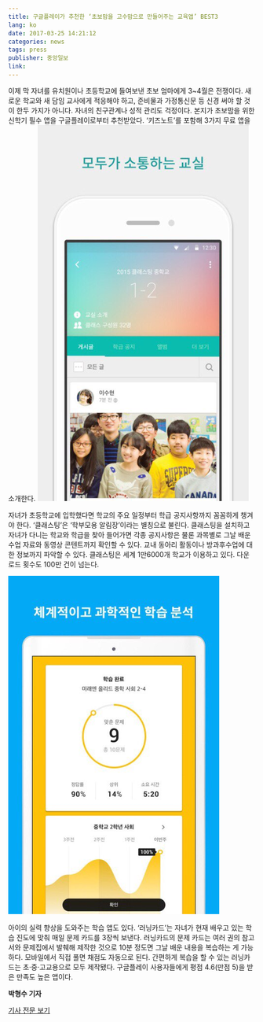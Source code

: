 ```yaml
---
title: 구글플레이가 추천한 ‘초보맘을 고수맘으로 만들어주는 교육앱’ BEST3
lang: ko
date: 2017-03-25 14:21:12
categories: news
tags: press
publisher: 중앙일보
link:
---
```

이제 막 자녀를 유치원이나 초등학교에 들여보낸 초보 엄마에게 3~4월은 전쟁이다. 새로운 학교와 새 담임 교사에게 적응해야 하고, 준비물과 가정통신문 등 신경 써야 할 것이 한두 가지가 아니다. <!-- more --> 자녀의 친구관계나 성적 관리도 걱정이다. 본지가 초보맘을 위한 신학기 필수 앱을 구글플레이로부터 추천받았다. ‘키즈노트’를 포함해 3가지 무료 앱을 소개한다.
![](/images/posts/170325_top3_01.jpg)

자녀가 초등학교에 입학했다면 학교의 주요 일정부터 학급 공지사항까지 꼼꼼하게 챙겨야 한다. ‘클래스팅’은 ‘학부모용 알림장’이라는 별칭으로 불린다. 클래스팅을 설치하고 자녀가 다니는 학교와 학급을 찾아 들어가면 각종 공지사항은 물론 과목별로 그날 배운 수업 자료와 동영상 콘텐트까지 확인할 수 있다. 교내 동아리 활동이나 방과후수업에 대한 정보까지 파악할 수 있다. 클래스팅은 세계 1만6000개 학교가 이용하고 있다. 다운로드 횟수도 100만 건이 넘는다.

![](/images/posts/170325_top3_02.jpg)

아이의 실력 향상을 도와주는 학습 앱도 있다. ‘러닝카드’는 자녀가 현재 배우고 있는 학습 진도에 맞춰 매일 문제 카드를 3장씩 보낸다. 러닝카드의 문제 카드는 여러 권의 참고서와 문제집에서 발췌해 제작한 것으로 10분 정도면 그날 배운 내용을 복습하는 게 가능하다. 모바일에서 직접 풀면 채점도 자동으로 된다. 간편하게 복습을 할 수 있는 러닝카드는 초·중·고교용으로 모두 제작됐다. 구글플레이 사용자들에게 평점 4.6(만점 5)을 받은 만족도 높은 앱이다.

**박형수 기자**

[기사 전문 보기](http://news.joins.com/article/21404519)
